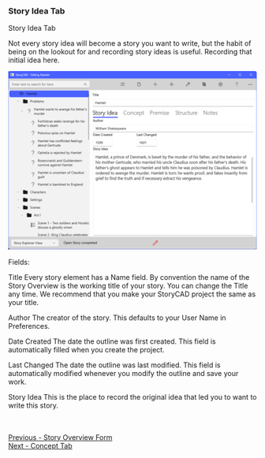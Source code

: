 ### Story Idea Tab ###
Story Idea Tab

Not every story idea will become a story you want to write, but the habit of being on the lookout for and recording story ideas is useful.  Recording that initial idea here.

![](Overview-Story-Idea-Tab.png)

Fields:

Title			     		Every story element has a Name field. By convention the name of the Story Overview is the working title of your story. You can change the Title any time. We recommend that you make your StoryCAD project the same as your title. 

Author					The creator of the story. This defaults to your User Name in Preferences.

Date Created			The date the outline was first created.  This field is automatically filled when you create the project.		

Last Changed			The date the outline was last modified. This field is automatically modified whenever you modify the outline and save your work.
	
Story Idea				This is the place to record the original idea that led you to want to write this story.	





 <br/> <br/>
[Previous - Story Overview Form](Story_Overview_Form.md) <br/>
[Next - Concept Tab](Concept_Tab.md) <br/>
